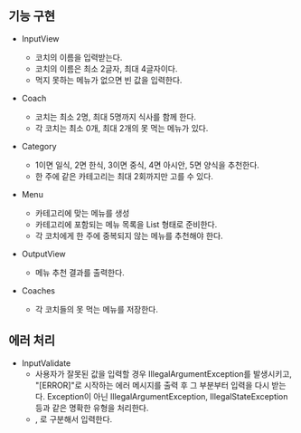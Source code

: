 ## 기능 구현

- InputView
  - 코치의 이름을 입력받는다.
  - 코치의 이름은 최소 2글자, 최대 4글자이다.
  - 먹지 못하는 메뉴가 없으면 빈 값을 입력한다.

- Coach
  - 코치는 최소 2명, 최대 5명까지 식사를 함께 한다.
  - 각 코치는 최소 0개, 최대 2개의 못 먹는 메뉴가 있다. 

- Category
  - 1이면 일식, 2면 한식, 3이면 중식, 4면 아시안, 5면 양식을 추천한다.
  - 한 주에 같은 카테고리는 최대 2회까지만 고를 수 있다.

- Menu
  - 카테고리에 맞는 메뉴를 생성
  - 카테고리에 포함되는 메뉴 목록을 List<String> 형태로 준비한다.
  - 각 코치에게 한 주에 중복되지 않는 메뉴를 추천해야 한다.

- OutputView
  - 메뉴 추천 결과를 출력한다.

- Coaches
  - 각 코치들의 못 먹는 메뉴를 저장한다.

## 에러 처리

- InputValidate
    - 사용자가 잘못된 값을 입력할 경우 IllegalArgumentException를 발생시키고, "[ERROR]"로 시작하는 에러 메시지를 출력 후 그 부분부터 입력을 다시 받는다.
      Exception이 아닌 IllegalArgumentException, IllegalStateException 등과 같은 명확한 유형을 처리한다.
    - , 로 구분해서 입력한다.